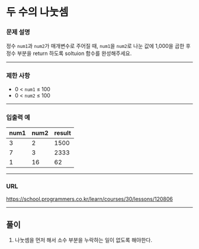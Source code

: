 # 두 수의 나눗셈

### 문제 설명

정수 `num1`과 `num2`가 매개변수로 주어질 때, `num1`을 `num2`로 나눈 값에 1,000을 곱한 후 정수 부분을 return 하도록 soltuion 함수를 완성해주세요.

-----------
### 제한 사항

- 0 < `num1` ≤ 100
- 0 < `num2` ≤ 100

-----------
### 입출력 예

| num1 | num2 | result |
|------|------|--------|
| 3    | 2    | 1500   |
| 7    | 3    | 2333   |
| 1    | 16   | 62     |

-----------
### URL

https://school.programmers.co.kr/learn/courses/30/lessons/120806

-----------
## 풀이
1. 나눗셈을 먼저 해서 소수 부분을 누락하는 일이 없도록 해야한다.